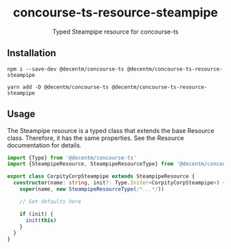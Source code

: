 <h1 align="center">
  concourse-ts-resource-steampipe
</h1>

<div align="center">

  Typed Steampipe resource for concourse-ts
</div>

## Installation

`npm i --save-dev @decentm/concourse-ts @decentm/concourse-ts-resource-steampipe`

`yarn add -D @decentm/concourse-ts @decentm/concourse-ts-resource-steampipe`

## Usage

The Steampipe resource is a typed class that extends the base Resource class.
Therefore, it has the same properties. See the Resource documentation for details.

```typescript
import {Type} from '@decentm/concourse-ts'
import {SteampipeResource, SteampipeResourceType} from '@decentm/concourse-ts-resource-steampipe'

export class CorpityCorpSteampipe extends SteampipeResource {
  constructor(name: string, init?: Type.Initer<CorpityCorpSteampipe>) {
    super(name, new SteampipeResourceType(/*...*/))

    // Set defaults here

    if (init) {
      init(this)
    }
  }
}
```
